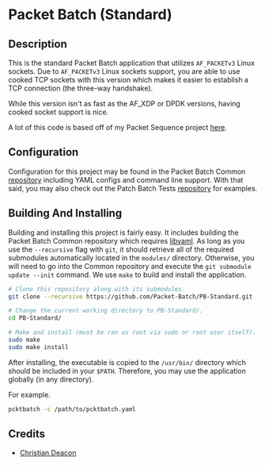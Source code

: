 # Packet Batch (Standard)
## Description
This is the standard Packet Batch application that utilizes `AF_PACKETv3` Linux sockets. Due to `AF_PACKETv3` Linux sockets support, you are able to use cooked TCP sockets with this version which makes it easier to establish a TCP connection (the three-way handshake).

While this version isn't as fast as the AF_XDP or DPDK versions, having cooked socket support is nice.

A lot of this code is based off of my Packet Sequence project [here](https://github.com/gamemann/Packet-Sequence).

## Configuration
Configuration for this project may be found in the Packet Batch Common [repository](https://github.com/Packet-Batch/PB-Common) including YAML configs and command line support. With that said, you may also check out the Patch Batch Tests [repository](https://github.com/Packet-Batch/PB-Tests) for examples.

## Building And Installing
Building and installing this project is fairly easy. It includes building the Packet Batch Common repository which requires [libyaml](https://github.com/yaml/libyaml). As long as you use the `--recursive` flag with `git`, it should retrieve all of the required submodules automatically located in the `modules/` directory. Otherwise, you will need to go into the Common repository and execute the `git submodule update --init` command. We use `make` to build and install the application.

```bash
# Clone this repository along with its submodules.
git clone --recursive https://github.com/Packet-Batch/PB-Standard.git

# Change the current working directory to PB-Standard/.
cd PB-Standard/

# Make and install (must be ran as root via sudo or root user itself).
sudo make
sudo make install
```

After installing, the executable is copied to the `/usr/bin/` directory which should be included in your `$PATH`. Therefore, you may use the application globally (in any directory).

For example.

```bash
pcktbatch -c /path/to/pcktbatch.yaml
```

## Credits
* [Christian Deacon](https://github.com/gamemann)
